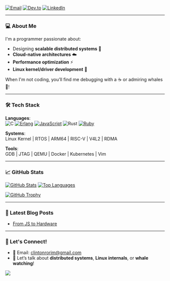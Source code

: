 

[![Email](https://img.shields.io/badge/Email-clintonrorim%40gmail.com-blue?style=flat&logo=gmail)](mailto:clintonrorim@gmail.com)
[![Dev.to](https://img.shields.io/badge/Dev.to-Blog-black?style=flat&logo=dev.to)](https://dev.to/rorimwema)
[![LinkedIn](https://img.shields.io/badge/LinkedIn-Connect-blue?style=flat&logo=linkedin)](https://www.linkedin.com/in/clinton-rorimwera/)

---

### 💻 About Me
I'm a programmer passionate about:
- Designing **scalable distributed systems** 🚀
- **Cloud-native architectures** ☁️
- **Performance optimization** ⚡
- **Linux kernel/driver development** 🐧

When I'm not coding, you’ll find me debugging with a ☕ or admiring whales 🐋!

---

### 🛠️ Tech Stack
**Languages**:  
![C](https://img.shields.io/badge/C-%2300599C.svg?style=flat&logo=c&logoColor=white)
[![Erlang](https://img.shields.io/badge/Erlang-A90533?logo=erlang&logoColor=fff)](#)
[![JavaScript](https://img.shields.io/badge/JavaScript-F7DF1E?logo=javascript&logoColor=000)](#)
![Rust](https://img.shields.io/badge/Rust-%23000000.svg?style=flat&logo=rust&logoColor=white)
[![Ruby](https://img.shields.io/badge/Ruby-%23CC342D.svg?&logo=ruby&logoColor=white)](#)

**Systems**:  
Linux Kernel | RTOS | ARM64 | RISC-V | V4L2 | RDMA

**Tools**:  
GDB | JTAG | QEMU | Docker | Kubernetes | Vim

---

### 📈 GitHub Stats

[![GitHub Stats](https://github-readme-stats.vercel.app/api?username=rorimwema&show_icons=true&theme=dark&hide=stars,issues)](https://github.com/rorimwema)
[![Top Languages](https://github-readme-stats.vercel.app/api/top-langs/?username=rorimwema&layout=compact&theme=dark&hide=Jupyter%20Notebook)](https://github.com/rorimwema)


[![GitHub Trophy](https://github-profile-trophy.vercel.app/?username=rorimwema&theme=onedark&row=1)](https://github.com/ryo-ma/github-profile-trophy)

---

### 📝 Latest Blog Posts
<!-- Dev.to RSS Feed -->
- [From JS to Hardware]([https://dev.to/rorimwema/debugging-kernel-panics-101-1234](https://dev.to/mebyte/my-programming-journey-from-javascript-to-hardware-4gdg))


---

### 🤝 Let's Connect!
- 💌 Email: [clintonrorim@gmail.com](mailto:clintonrorim@gmail.com)
- 🐳 Let’s talk about **distributed systems**, **Linux internals**, or **whale watching**!

![](https://komarev.com/ghpvc/?username=rorimwema&color=blue&label=Profile+Views)
